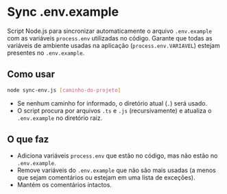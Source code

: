 # Sync .env.example

Script Node.js para sincronizar automaticamente o arquivo `.env.example` com as variáveis `process.env` utilizadas no código.
Garante que todas as variáveis de ambiente usadas na aplicação (`process.env.VARIAVEL`) estejam presentes no `.env.example`.

## Como usar

```bash
node sync-env.js [caminho-do-projeto]
```

- Se nenhum caminho for informado, o diretório atual (`.`) será usado.
- O script procura por arquivos `.ts` e `.js` (recursivamente) e atualiza o `.env.example` no diretório raiz.

## O que faz

- Adiciona variáveis `process.env` que estão no código, mas não estão no `.env.example`.
- Remove variáveis do `.env.example` que não são mais usadas (a menos que sejam comentários ou estejam em uma lista de exceções).
- Mantém os comentários intactos.
